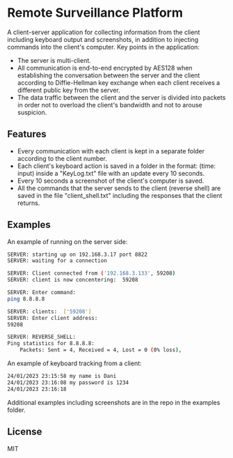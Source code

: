 # Remote Surveillance Platform

A client-server application for collecting information from the client including keyboard output and screenshots, in addition to injecting commands into the client's computer.
Key points in the application:

- The server is multi-client.
- All communication is end-to-end encrypted by AES128 when establishing the conversation between the server and the client according to Diffie-Hellman key exchange when each client receives a different public key from the server.
- The data traffic between the client and the server is divided into packets in order not to overload the client's bandwidth and not to arouse suspicion.

## Features

- Every communication with each client is kept in a separate folder according to the client number.
- Each client's keyboard action is saved in a folder in the format: (time: input) inside a "KeyLog.txt" file with an update every 10 seconds.
- Every 10 seconds a screenshot of the client's computer is saved.
- All the commands that the server sends to the client (reverse shell) are saved in the file "client_shell.txt" including the responses that the client returns.

## Examples

An example of running on the server side:

```sh
SERVER: starting up on 192.168.3.17 port 8822
SERVER: waiting for a connection

SERVER: Client connected from ('192.168.3.133', 59208)
SERVER: client is now concentering:  59208

SERVER: Enter command:
ping 8.8.8.8

SERVER: clients:  ['59208']
SERVER: Enter client address:
59208

SERVER: REVERSE_SHELL:
Ping statistics for 8.8.8.8:
    Packets: Sent = 4, Received = 4, Lost = 0 (0% loss),
```

An example of keyboard tracking from a client:

```sh
24/01/2023 23:15:58 my name is Dani
24/01/2023 23:16:08 my password is 1234
24/01/2023 23:16:18
```

Additional examples including screenshots are in the repo in the examples folder.

## License

MIT
